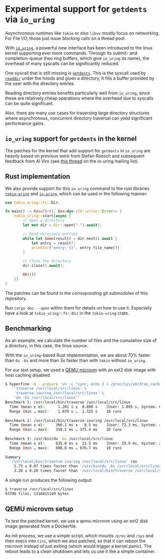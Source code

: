 # Experimental support for `getdents` via `io_uring`

Asynchronous runtimes like `tokio` or also `libuv` mostly focus on networking.
For File I/O, those just issue blocking calls on a thread pool.

With [`io_uring`](https://man.archlinux.org/man/extra/liburing/io_uring.7.en), a powerful new interface has been introduced to the linux kernel
supporting ever more commands. Through its submit- and completion-queue (two ring buffers, which give `io_uring` its name),
the overhead of many syscalls can be significantly reduced.

One syscall that is still missing is [`getdents`](https://man.archlinux.org/man/getdents.2.en).
This is the syscall used by [`readdir`](https://man.archlinux.org/man/readdir.3.en) under the hoods
and given a directory, it fills a buffer provided by the user with the directory entries.

Reading directory entries benefits particularly well from `io_uring`,
since these are relatively cheap operations where the overhead due to
syscalls can be quite significant.

Also, there are many use cases for traversing large directory structures
where asynchronous, concurrent directory traversal can yield significant performance gains.

## `io_uring` support for `getdents` in the kernel

The patches for the kernel that add support for `getdents` in `io_uring` are heavily
based on previous work from Stefan Roesch and subsequent feedback from Al Viro (see [this thread](https://lore.kernel.org/io-uring/20211221164004.119663-1-shr@fb.com/) on the io-uring mailing list).

## Rust implementation

We also provide support for this `io_uring` command to the rust libraries [`tokio-uring`](https://docs.rs/tokio-uring/latest/tokio_uring/) and [`io-uring`](https://docs.rs/io-uring/latest/io_uring/), which can be used in the following manner:
```rust
use tokio_uring::fs::Dir;

fn main() -> Result<(), Box<dyn std::error::Error>> {
    tokio_uring::start(async {
        // Open a directory
        let mut dir = Dir::open(".").await?;

        // Read directory entries
        while let Some(result) = dir.next().await {
            let entry = result?;
            println!("entry: {}", entry.file_name())
        }

        // Close the directory
        dir.close().await?;

        Ok(())
    })
}
```

The patches can be found in the corresponding git submodules of this repository.

Run `cargo doc --open` within them for details on how to use it. Especially have a look at `tokio_uring::fs::Dir` in the `tokio-uring` crate.

## Benchmarking

As an example, we calculate the number of files and the cumulative size of a directory,
in this case, the linux source.

With the `io_uring`-based Rust implementation, we are about 70% faster than `du -bs`
and more than 3x faster than with `tokio` without `io_uring`.

For our test setup, we used a [QEMU microvm](https://qemu-project.gitlab.io/qemu/system/i386/microvm.html) with an ext2 disk image with host caching disabled.

```bash
$ hyperfine -N --prepare 'sh -c "sync; echo 3 > /proc/sys/vm/drop_caches"' \
    'traverse /usr/local/src/linux' \
    'traverse-iouring /usr/local/src/linux' \
    'du -bs /usr/local/src/linux'`
Benchmark 1: /usr/local/bin/traverse /usr/local/src/linux
  Time (mean ± σ):      1.201 s ±  0.090 s    [User: 1.095 s, System: 0.949 s]
  Range (min … max):    1.070 s …  1.325 s    10 runs
 
Benchmark 2: /usr/local/bin/traverse-iouring /usr/local/src/linux
  Time (mean ± σ):     366.1 ms ±   8.5 ms    [User: 72.3 ms, System: 447.4 ms]
  Range (min … max):   350.1 ms … 375.4 ms    10 runs
 
Benchmark 3: /usr/bin/du -bs /usr/local/src/linux
  Time (mean ± σ):     635.0 ms ±  21.5 ms    [User: 19.9 ms, System: 216.3 ms]
  Range (min … max):   608.8 ms … 676.7 ms    10 runs
 
Summary
  '/usr/local/bin/traverse-iouring /usr/local/src/linux' ran
    1.73 ± 0.07 times faster than '/usr/bin/du -bs /usr/local/src/linux'
    3.28 ± 0.26 times faster than '/usr/local/bin/traverse /usr/local/src/linux'
```

A single run produces the following output:
```bash
$ traverse /usr/local/src/linux
83796 files, 1316815149 bytes
```

## QEMU microvm setup

To test the patched kernel, we use a qemu microvm using an ext2 disk image
generated from a Dockerfile.

As init process, we use a simple script, which mounts `/proc` and `/sys` and then
execs into `tini`, which we also patched, so that it can reboot the microvm instead
of just exiting (which would trigger a kernel panic). The reboot leads to a clean
shutdown and lets us use it like a simple container.